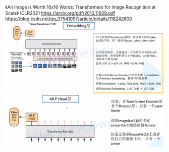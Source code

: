 《An Image is Worth 16x16 Words: Transformers for Image Recognition at Scale》 ICLR2021
https://arxiv.org/pdf/2010.11929.pdf
https://blog.csdn.net/qq_37541097/article/details/118242600
![img.png](materials/img14.png)
![img.png](materials/img15.png)
